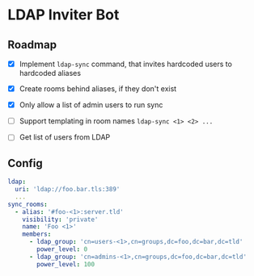 # LDAP Inviter Bot

## Roadmap
- [x] Implement `ldap-sync` command, that invites hardcoded users to hardcoded aliases
- [x] Create rooms behind aliases, if they don't exist
- [x] Only allow a list of admin users to run sync
- [ ] Support templating in room names `ldap-sync <1> <2> ...`
- [ ] Get list of users from LDAP


## Config
```yaml
ldap:
  uri: 'ldap://foo.bar.tls:389'
  ...
sync_rooms:
  - alias: '#foo-<1>:server.tld'
    visibility: 'private'
    name: 'Foo <1>'
    members:
      - ldap_group: 'cn=users-<1>,cn=groups,dc=foo,dc=bar,dc=tld'
        power_level: 0
      - ldap_group: 'cn=admins-<1>,cn=groups,dc=foo,dc=bar,dc=tld'
        power_level: 100
```